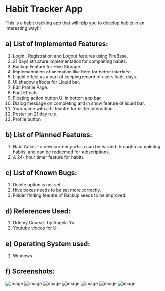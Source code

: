 # Habit Tracker App
This is a habit tracking app that will help you to develop habits in an interesting way!!!

## a) List of Implemented Features:

 1) Login , Registration and Logout features using FireBase.
 2) 21 days structure implementation for completing habits.
 3) Backup Feature for Hive Storage. 
 4) Implementation of animation like Hero for better interface.
 5) Liquid effect as a part of keeping record of users habit days.
 6) UI shadow effects for Liquid bar.
 7) Edit Profile Page.
 8) Font Effects.
 9) Floating action button UI in bottom app bar.
10) Dialog message on completing and in show feature of liquid bar.
11) Your name with a hi feautre for better interaction.
12) Poster on 21 day rule.
13) Profile button

## b) List of Planned Features:

 1) HabitCoins - a new currency which can be earned throughb completing habits, and can be redeemed for subscriptions.
 2) A 24- hour timer  feature for habits.

## c) List of Known Bugs:
 1) Delete option is not set.
 2) Hive boxes needs to be set more correctly.
 3) Folder finding feautre of Backup needs to be improved.
 

## d) References Used:
 1) Udemy Course- by Angela Yu
 2) Youtube videos for UI 
 
## e) Operating System used:
  1) Windows
  
## f) Screenshots:
![image](https://user-images.githubusercontent.com/97729353/199509088-6eaa068a-9ccf-44e0-887a-2e7fe8e75874.png)
![image](https://user-images.githubusercontent.com/97729353/199507902-6c84370c-5bfa-474a-b422-9dfccdfa2f31.png)
![image](https://user-images.githubusercontent.com/97729353/199509022-6dfcc265-3737-478b-a1cf-28796690de17.png)
![image](https://user-images.githubusercontent.com/97729353/199509219-9b7a9f40-1c54-41e3-9659-e28e150e45bf.png)
![image](https://user-images.githubusercontent.com/97729353/199509315-d6d536a6-9c36-46e5-b82e-df747cf25634.png)
![image](https://user-images.githubusercontent.com/97729353/199509385-bf0a15b4-0149-4df2-809f-2c314ae0d3ac.png)
![image](https://user-images.githubusercontent.com/97729353/199509472-526c1ff9-0142-41c9-ae17-cd340ad27ab2.png)

